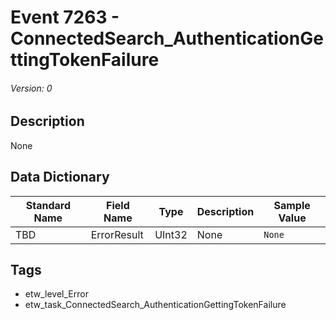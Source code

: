 # Event 7263 - ConnectedSearch_AuthenticationGettingTokenFailure
###### Version: 0

## Description
None

## Data Dictionary
|Standard Name|Field Name|Type|Description|Sample Value|
|---|---|---|---|---|
|TBD|ErrorResult|UInt32|None|`None`|

## Tags
* etw_level_Error
* etw_task_ConnectedSearch_AuthenticationGettingTokenFailure